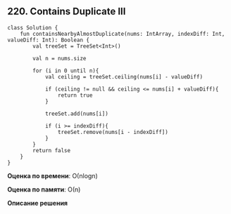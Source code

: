 ## 220. Contains Duplicate III


```
class Solution {
    fun containsNearbyAlmostDuplicate(nums: IntArray, indexDiff: Int, valueDiff: Int): Boolean {
        val treeSet = TreeSet<Int>()

        val n = nums.size

        for (i in 0 until n){
            val ceiling = treeSet.ceiling(nums[i] - valueDiff)

            if (ceiling != null && ceiling <= nums[i] + valueDiff){
                return true
            }

            treeSet.add(nums[i])

            if (i >= indexDiff){
                treeSet.remove(nums[i - indexDiff])
            }
        }
        return false
    }
}

```

**Оценка по времени**: О(nlogn)


**Оценка по памяти**: О(n)


**Описание решения**
```

```